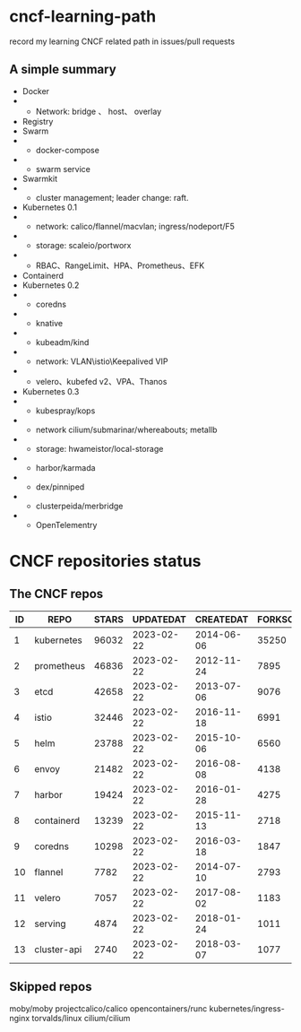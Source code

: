 # cncf-learning-path
record my learning CNCF related path in issues/pull requests

## A simple summary
- Docker
- - Network: bridge 、 host、 overlay
- Registry
- Swarm
- - docker-compose
- - swarm service
- Swarmkit
- - cluster management; leader change: raft.
- Kubernetes 0.1
- - network: calico/flannel/macvlan; ingress/nodeport/F5
- - storage: scaleio/portworx
- - RBAC、RangeLimit、HPA、Prometheus、EFK
- Containerd
- Kubernetes 0.2
- - coredns
- - knative
- - kubeadm/kind
- - network: VLAN\istio\Keepalived VIP
- - velero、kubefed v2、VPA、Thanos
- Kubernetes 0.3
- - kubespray/kops
- - network cilium/submarinar/whereabouts; metallb
- - storage: hwameistor/local-storage
- - harbor/karmada
- - dex/pinniped
- - clusterpeida/merbridge
- - OpenTelementry

# CNCF repositories status
<!--START_SECTION:github_repos-->
## The CNCF repos
| ID |    REPO     | STARS | UPDATEDAT  | CREATEDAT  | FORKSCOUNT |
|----|-------------|-------|------------|------------|------------|
|  1 | kubernetes  | 96032 | 2023-02-22 | 2014-06-06 |      35250 |
|  2 | prometheus  | 46836 | 2023-02-22 | 2012-11-24 |       7895 |
|  3 | etcd        | 42658 | 2023-02-22 | 2013-07-06 |       9076 |
|  4 | istio       | 32446 | 2023-02-22 | 2016-11-18 |       6991 |
|  5 | helm        | 23788 | 2023-02-22 | 2015-10-06 |       6560 |
|  6 | envoy       | 21482 | 2023-02-22 | 2016-08-08 |       4138 |
|  7 | harbor      | 19424 | 2023-02-22 | 2016-01-28 |       4275 |
|  8 | containerd  | 13239 | 2023-02-22 | 2015-11-13 |       2718 |
|  9 | coredns     | 10298 | 2023-02-22 | 2016-03-18 |       1847 |
| 10 | flannel     |  7782 | 2023-02-22 | 2014-07-10 |       2793 |
| 11 | velero      |  7057 | 2023-02-22 | 2017-08-02 |       1183 |
| 12 | serving     |  4874 | 2023-02-22 | 2018-01-24 |       1011 |
| 13 | cluster-api |  2740 | 2023-02-22 | 2018-03-07 |       1077 |



## Skipped repos
moby/moby
projectcalico/calico
opencontainers/runc
kubernetes/ingress-nginx
torvalds/linux
cilium/cilium<!--END_SECTION:github_repos-->
